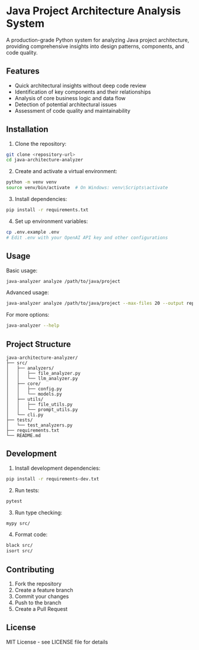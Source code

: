# Java Project Architecture Analysis System

A production-grade Python system for analyzing Java project architecture, providing comprehensive insights into design patterns, components, and code quality.

## Features

- Quick architectural insights without deep code review
- Identification of key components and their relationships
- Analysis of core business logic and data flow
- Detection of potential architectural issues
- Assessment of code quality and maintainability

## Installation

1. Clone the repository:
```bash
git clone <repository-url>
cd java-architecture-analyzer
```

2. Create and activate a virtual environment:
```bash
python -m venv venv
source venv/bin/activate  # On Windows: venv\Scripts\activate
```

3. Install dependencies:
```bash
pip install -r requirements.txt
```

4. Set up environment variables:
```bash
cp .env.example .env
# Edit .env with your OpenAI API key and other configurations
```

## Usage

Basic usage:
```bash
java-analyzer analyze /path/to/java/project
```

Advanced usage:
```bash
java-analyzer analyze /path/to/java/project --max-files 20 --output report.md
```

For more options:
```bash
java-analyzer --help
```

## Project Structure

```
java-architecture-analyzer/
├── src/
│   ├── analyzers/
│   │   ├── file_analyzer.py
│   │   └── llm_analyzer.py
│   ├── core/
│   │   ├── config.py
│   │   └── models.py
│   ├── utils/
│   │   ├── file_utils.py
│   │   └── prompt_utils.py
│   └── cli.py
├── tests/
│   └── test_analyzers.py
├── requirements.txt
└── README.md
```

## Development

1. Install development dependencies:
```bash
pip install -r requirements-dev.txt
```

2. Run tests:
```bash
pytest
```

3. Run type checking:
```bash
mypy src/
```

4. Format code:
```bash
black src/
isort src/
```

## Contributing

1. Fork the repository
2. Create a feature branch
3. Commit your changes
4. Push to the branch
5. Create a Pull Request

## License

MIT License - see LICENSE file for details 
